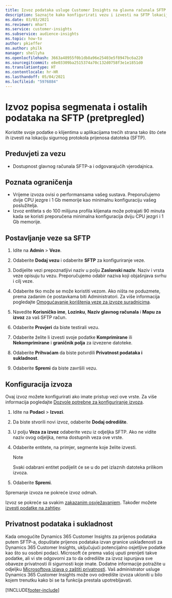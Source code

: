 ```yaml
---
title: Izvoz podataka usluge Customer Insights na glavna računala SFTP
description: Saznajte kako konfigurirati vezu i izvesti na SFTP lokaciju.
ms.date: 03/03/2021
ms.reviewer: mhart
ms.service: customer-insights
ms.subservice: audience-insights
ms.topic: how-to
author: pkieffer
ms.author: philk
manager: shellyha
ms.openlocfilehash: 3663a48955f0b1db8a96e25403e5f8947bc6a220
ms.sourcegitcommit: e8e03309ba2515374a70c132d0758f3e1e1851d0
ms.translationtype: HT
ms.contentlocale: hr-HR
ms.lasthandoff: 05/04/2021
ms.locfileid: "5976884"
---
```

# <a name="export-segment-lists-and-other-data-to-sftp-preview"></a>Izvoz popisa segmenata i ostalih podataka na SFTP (pretpregled)

Koristite svoje podatke o klijentima u aplikacijama trećih strana tako što ćete ih izvesti na lokaciju sigurnog protokola prijenosa datoteka (SFTP).

## <a name="prerequisites-for-connection"></a>Preduvjeti za vezu

- Dostupnost glavnog računala SFTP-a i odgovarajućih vjerodajnica.

## <a name="known-limitations"></a>Poznata ograničenja

- Vrijeme izvoza ovisi o performansama vašeg sustava. Preporučujemo dvije CPU jezgre i 1 Gb memorije kao minimalnu konfiguraciju vašeg poslužitelja. 
- Izvoz entiteta s do 100 milijuna profila klijenata može potrajati 90 minuta kada se koristi preporučena minimalna konfiguracija dviju CPU jezgri i 1 Gb memorije. 

## <a name="set-up-connection-to-sftp"></a>Postavljanje veze sa SFTP

1. Idite na **Admin** > **Veze**.

1. Odaberite **Dodaj vezu** i odaberite **SFTP** za konfiguriranje veze.

1. Dodijelite vezi prepoznatljivi naziv u polju **Zaslonski naziv**. Naziv i vrsta veze opisuju tu vezu. Preporučujemo odabir naziva koji objašnjava svrhu i cilj veze.

1. Odaberite tko može se može koristiti vezom. Ako ništa ne poduzmete, prema zadanim će postavkama biti Administratori. Za više informacija pogledajte [Omogućavanje korištenja veze za izvoze suradnicima](connections.md#allow-contributors-to-use-a-connection-for-exports).

1. Navedite **Korisničko ime**, **Lozinku**, **Naziv glavnog računala** i **Mapu za izvoz** za vaš SFTP račun.

1. Odaberite **Provjeri** da biste testirali vezu.

1. Odaberite želite li izvesti svoje podatke **Komprimirane** ili **Nekomprimirane** i **graničnik polja** za izvezene datoteke.

1. Odaberite **Prihvaćam** da biste potvrdili **Privatnost podataka i sukladnost**.

1. Odaberite **Spremi** da biste završili vezu.

## <a name="configure-an-export"></a>Konfiguracija izvoza

Ovaj izvoz možete konfigurirati ako imate pristup vezi ove vrste. Za više informacija pogledajte [Dozvole potrebne za konfiguriranje izvoza](export-destinations.md#set-up-a-new-export).

1. Idite na **Podaci** > **Izvozi**.

1. Da biste stvorili novi izvoz, odaberite **Dodaj odredište**.

1. U polju **Veza za izvoz** odaberite vezu iz odjeljka SFTP. Ako ne vidite naziv ovog odjeljka, nema dostupnih veza ove vrste.

1. Odaberite entitete, na primjer, segmente koje želite izvesti.

   > [!NOTE]
   > Svaki odabrani entitet podijelit će se u do pet izlaznih datoteka prilikom izvoza. 

1. Odaberite **Spremi**.

Spremanje izvoza ne pokreće izvoz odmah.

Izvoz se pokreće sa svakim [zakazanim osvježavanjem](system.md#schedule-tab). Također možete [izvesti podatke na zahtjev](export-destinations.md#run-exports-on-demand). 

## <a name="data-privacy-and-compliance"></a>Privatnost podataka i sukladnost

Kada omogućite Dynamics 365 Customer Insights za prijenos podataka putem SFTP-a, dopuštate prijenos podataka izvan granice usklađenosti za Dynamics 365 Customer Insights, uključujući potencijalno osjetljive podatke kao što su osobni podaci. Microsoft će prema vašoj uputi prenijeti takve podatke, ali vi ste odgovorni za to da odredište za izvoz ispunjava sve obaveze privatnosti ili sigurnosti koje imate. Dodatne informacije potražite u odjeljku [Microsoftova izjava o zaštiti privatnosti](https://go.microsoft.com/fwlink/?linkid=396732).
Vaš administrator usluge Dynamics 365 Customer Insights može ovo odredište izvoza ukloniti u bilo kojem trenutku kako bi se ta funkcija prestala upotrebljavati.

[!INCLUDE[footer-include](../includes/footer-banner.md)]
